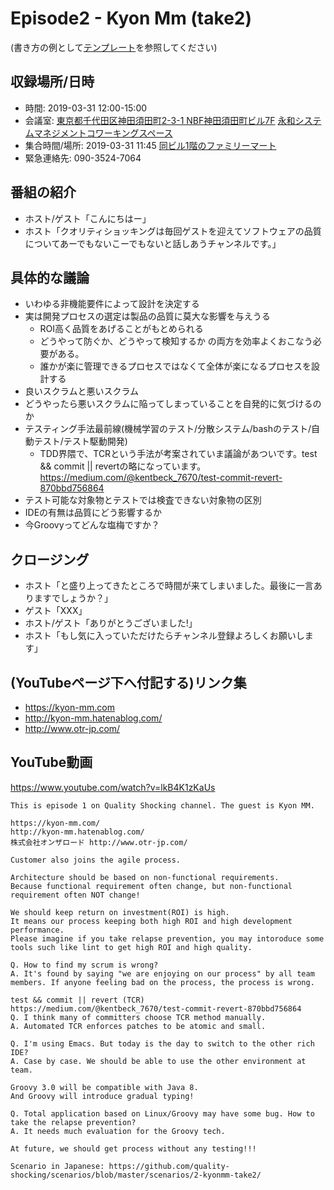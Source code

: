 # Episode2 - Kyon Mm (take2)

(書き方の例として[テンプレート](../../template/README.md)を参照してください)

## 収録場所/日時

* 時間: 2019-03-31 12:00-15:00
* 会議室: [東京都千代田区神田須田町2-3-1 NBF神田須田町ビル7F](https://goo.gl/maps/8R75fjgvfrG2) [永和システムマネジメントコワーキングスペース](https://www.esm.co.jp/coworking/)
* 集合時間/場所: 2019-03-31 11:45 [同ビル1階のファミリーマート](https://goo.gl/maps/cGdWDkz1h372)
* 緊急連絡先: 090-3524-7064

## 番組の紹介

* ホスト/ゲスト「こんにちはー」
* ホスト「クオリティショッキングは毎回ゲストを迎えてソフトウェアの品質についてあーでもないこーでもないと話しあうチャンネルです。」

## 具体的な議論

* いわゆる非機能要件によって設計を決定する
* 実は開発プロセスの選定は製品の品質に莫大な影響を与えうる
  * ROI高く品質をあげることがもとめられる
  * どうやって防ぐか、どうやって検知するか の両方を効率よくおこなう必要がある。
  * 誰かが楽に管理できるプロセスではなくて全体が楽になるプロセスを設計する
* 良いスクラムと悪いスクラム
* どうやったら悪いスクラムに陥ってしまっていることを自発的に気づけるのか
* テスティング手法最前線(機械学習のテスト/分散システム/bashのテスト/自動テスト/テスト駆動開発)
  * TDD界隈で、TCRという手法が考案されていま議論があついです。test && commit || revertの略になっています。https://medium.com/@kentbeck_7670/test-commit-revert-870bbd756864
* テスト可能な対象物とテストでは検査できない対象物の区別
* IDEの有無は品質にどう影響するか
* 今Groovyってどんな塩梅ですか？

## クロージング

* ホスト「と盛り上ってきたところで時間が来てしまいました。最後に一言ありますでしょうか？」
* ゲスト「XXX」
* ホスト/ゲスト「ありがとうございました!」
* ホスト「もし気に入っていただけたらチャンネル登録よろしくお願いします」

## (YouTubeページ下へ付記する)リンク集

* https://kyon-mm.com
* http://kyon-mm.hatenablog.com/
* http://www.otr-jp.com/

## YouTube動画

https://www.youtube.com/watch?v=lkB4K1zKaUs

```
This is episode 1 on Quality Shocking channel. The guest is Kyon MM.

https://kyon-mm.com/
http://kyon-mm.hatenablog.com/
株式会社オンザロード http://www.otr-jp.com/

Customer also joins the agile process.

Architecture should be based on non-functional requirements.
Because functional requirement often change, but non-functional requirement often NOT change!

We should keep return on investment(ROI) is high.
It means our process keeping both high ROI and high development performance.
Please imagine if you take relapse prevention, you may intoroduce some tools such like lint to get high ROI and high quality.

Q. How to find my scrum is wrong?
A. It's found by saying "we are enjoying on our process" by all team members. If anyone feeling bad on the process, the process is wrong.

test && commit || revert (TCR)
https://medium.com/@kentbeck_7670/test-commit-revert-870bbd756864
Q. I think many of committers choose TCR method manually.
A. Automated TCR enforces patches to be atomic and small.

Q. I'm using Emacs. But today is the day to switch to the other rich IDE?
A. Case by case. We should be able to use the other environment at team.

Groovy 3.0 will be compatible with Java 8.
And Groovy will introduce gradual typing!

Q. Total application based on Linux/Groovy may have some bug. How to take the relapse prevention?
A. It needs much evaluation for the Groovy tech.

At future, we should get process without any testing!!!

Scenario in Japanese: https://github.com/quality-shocking/scenarios/blob/master/scenarios/2-kyonmm-take2/
```
